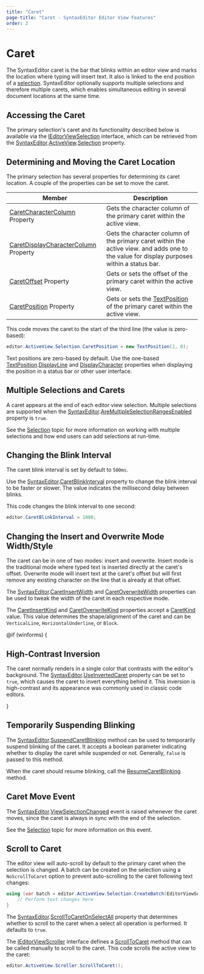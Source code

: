 ```yaml
---
title: "Caret"
page-title: "Caret - SyntaxEditor Editor View Features"
order: 2
---
```

# Caret

The SyntaxEditor caret is the bar that blinks within an editor view and marks the location where typing will insert text.  It also is linked to the end position of a [selection](selection.md).  SyntaxEditor optionally supports multiple selections and therefore multiple carets, which enables simultaneous editing in several document locations at the same time.

## Accessing the Caret

The primary selection's caret and its functionality described below is available via the [IEditorViewSelection](xref:@ActiproUIRoot.Controls.SyntaxEditor.IEditorViewSelection) interface, which can be retrieved from the [SyntaxEditor](xref:@ActiproUIRoot.Controls.SyntaxEditor.SyntaxEditor).[ActiveView](xref:@ActiproUIRoot.Controls.SyntaxEditor.SyntaxEditor.ActiveView).[Selection](xref:@ActiproUIRoot.Controls.SyntaxEditor.IEditorView.Selection) property.

## Determining and Moving the Caret Location

The primary selection has several properties for determining its caret location.  A couple of the properties can be set to move the caret.

| Member | Description |
|-----|-----|
| [CaretCharacterColumn](xref:@ActiproUIRoot.Controls.SyntaxEditor.IEditorViewSelection.CaretCharacterColumn) Property | Gets the character column of the primary caret within the active view. |
| [CaretDisplayCharacterColumn](xref:@ActiproUIRoot.Controls.SyntaxEditor.IEditorViewSelection.CaretDisplayCharacterColumn) Property | Gets the character column of the primary caret within the active view.  and adds one to the value for display purposes within a status bar. |
| [CaretOffset](xref:@ActiproUIRoot.Controls.SyntaxEditor.IEditorViewSelection.CaretOffset) Property | Gets or sets the offset of the primary caret within the active view. |
| [CaretPosition](xref:@ActiproUIRoot.Controls.SyntaxEditor.IEditorViewSelection.CaretPosition) Property | Gets or sets the [TextPosition](xref:ActiproSoftware.Text.TextPosition) of the primary caret within the active view. |

This code moves the caret to the start of the third line (the value is zero-based):

```csharp
editor.ActiveView.Selection.CaretPosition = new TextPosition(2, 0);
```

Text positions are zero-based by default.  Use the one-based [TextPosition](xref:ActiproSoftware.Text.TextPosition).[DisplayLine](xref:ActiproSoftware.Text.TextPosition.DisplayLine) and [DisplayCharacter](xref:ActiproSoftware.Text.TextPosition.DisplayCharacter) properties when displaying the position in a status bar or other user interface.

## Multiple Selections and Carets

A caret appears at the end of each editor view selection.  Multiple selections are supported when the [SyntaxEditor](xref:@ActiproUIRoot.Controls.SyntaxEditor.SyntaxEditor).[AreMultipleSelectionRangesEnabled](xref:@ActiproUIRoot.Controls.SyntaxEditor.SyntaxEditor.AreMultipleSelectionRangesEnabled) property is `true`.

See the [Selection](selection.md) topic for more information on working with multiple selections and how end users can add selections at run-time.

## Changing the Blink Interval

The caret blink interval is set by default to `500ms`.

Use the [SyntaxEditor](xref:@ActiproUIRoot.Controls.SyntaxEditor.SyntaxEditor).[CaretBlinkInterval](xref:@ActiproUIRoot.Controls.SyntaxEditor.SyntaxEditor.CaretBlinkInterval) property to change the blink interval to be faster or slower.  The value indicates the millisecond delay between blinks.

This code changes the blink interval to one second:

```csharp
editor.CaretBlinkInterval = 1000;
```

## Changing the Insert and Overwrite Mode Width/Style

The caret can be in one of two modes: insert and overwrite.  Insert mode is the traditional mode where typed text is inserted directly at the caret's offset.  Overwrite mode will insert text at the caret's offset but will first remove any existing character on the line that is already at that offset.

The [SyntaxEditor](xref:@ActiproUIRoot.Controls.SyntaxEditor.SyntaxEditor).[CaretInsertWidth](xref:@ActiproUIRoot.Controls.SyntaxEditor.SyntaxEditor.CaretInsertWidth) and [CaretOverwriteWidth](xref:@ActiproUIRoot.Controls.SyntaxEditor.SyntaxEditor.CaretOverwriteWidth) properties can be used to tweak the width of the caret in each respective mode.

The [CaretInsertKind](xref:@ActiproUIRoot.Controls.SyntaxEditor.SyntaxEditor.CaretInsertKind) and [CaretOverwriteKind](xref:@ActiproUIRoot.Controls.SyntaxEditor.SyntaxEditor.CaretOverwriteKind) properties accept a [CaretKind](xref:@ActiproUIRoot.Controls.SyntaxEditor.CaretKind) value.  This value determines the shape/alignment of the caret and can be `VerticalLine`, `HorizontalUnderline`, or `Block`.

@if (winforms) {

## High-Contrast Inversion

The caret normally renders in a single color that contrasts with the editor's background.  The [SyntaxEditor](xref:@ActiproUIRoot.Controls.SyntaxEditor.SyntaxEditor).[UseInvertedCaret](xref:@ActiproUIRoot.Controls.SyntaxEditor.SyntaxEditor.UseInvertedCaret) property can be set to `true`, which causes the caret to invert everything behind it.  This inversion is high-contrast and its appearance was commonly used in classic code editors.

}

## Temporarily Suspending Blinking

The [SyntaxEditor](xref:@ActiproUIRoot.Controls.SyntaxEditor.SyntaxEditor).[SuspendCaretBlinking](xref:@ActiproUIRoot.Controls.SyntaxEditor.SyntaxEditor.SuspendCaretBlinking*) method can be used to temporarily suspend blinking of the caret.  It accepts a boolean parameter indicating whether to display the caret while suspended or not.  Generally, `false` is passed to this method.

When the caret should resume blinking, call the [ResumeCaretBlinking](xref:@ActiproUIRoot.Controls.SyntaxEditor.SyntaxEditor.ResumeCaretBlinking*) method.

## Caret Move Event

The [SyntaxEditor](xref:@ActiproUIRoot.Controls.SyntaxEditor.SyntaxEditor).[ViewSelectionChanged](xref:@ActiproUIRoot.Controls.SyntaxEditor.SyntaxEditor.ViewSelectionChanged) event is raised whenever the caret moves, since the caret is always in sync with the end of the selection.

See the [Selection](selection.md) topic for more information on this event.

## Scroll to Caret

The editor view will auto-scroll by default to the primary caret when the selection is changed.  A batch can be created on the selection using a `NoScrollToCaret` option to prevent auto-scrolling to the caret following text changes:

```csharp
using (var batch = editor.ActiveView.Selection.CreateBatch(EditorViewSelectionBatchOptions.NoScrollToCaret)) {
	// Perform text changes here
}
```

The [SyntaxEditor](xref:@ActiproUIRoot.Controls.SyntaxEditor.SyntaxEditor).[ScrollToCaretOnSelectAll](xref:@ActiproUIRoot.Controls.SyntaxEditor.SyntaxEditor.ScrollToCaretOnSelectAll) property that determines whether to scroll to the caret when a select all operation is performed.  It defaults to `true`.

The [IEditorViewScroller](xref:@ActiproUIRoot.Controls.SyntaxEditor.IEditorViewScroller) interface defines a [ScrollToCaret](xref:@ActiproUIRoot.Controls.SyntaxEditor.IEditorViewScroller.ScrollToCaret*) method that can be called manually to scroll to the caret.  This code scrolls the active view to the caret:

```csharp
editor.ActiveView.Scroller.ScrollToCaret();
```
